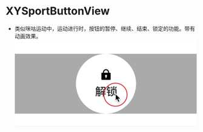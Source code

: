 # XYSportButtonView
- 类似咪咕运动中，运动进行时，按钮的暂停、继续、结束、锁定的功能。带有动画效果。
![image](https://github.com/iOSyan/XYSportButtonView/blob/main/XYSportButtonViewDemo/XYSportButtonViewDemo/source/preview.gif?raw=true)   
